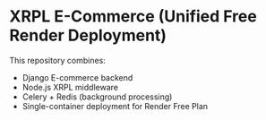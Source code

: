 # XRPL E-Commerce (Unified Free Render Deployment)
This repository combines:
- Django E-commerce backend
- Node.js XRPL middleware
- Celery + Redis (background processing)
- Single-container deployment for Render Free Plan
